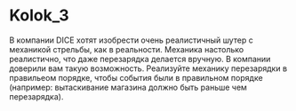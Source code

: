 # Kolok_3
В компании DICE хотят изобрести очень реалистичный шутер с механикой стрельбы, как в реальности. Механика настолько реалистично, что даже перезарядка делается вручную. В компании доверили вам такую возможность. Реализуйте механику перезарядки в правильеом порядке, чтобы события были в правильном порядке (например: вытаскивание магазина должно быть раньше чем перезарядка). 
